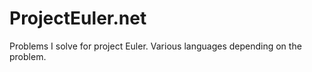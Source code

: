 # ProjectEuler.net
Problems I solve for project Euler. Various languages depending on the problem. 
